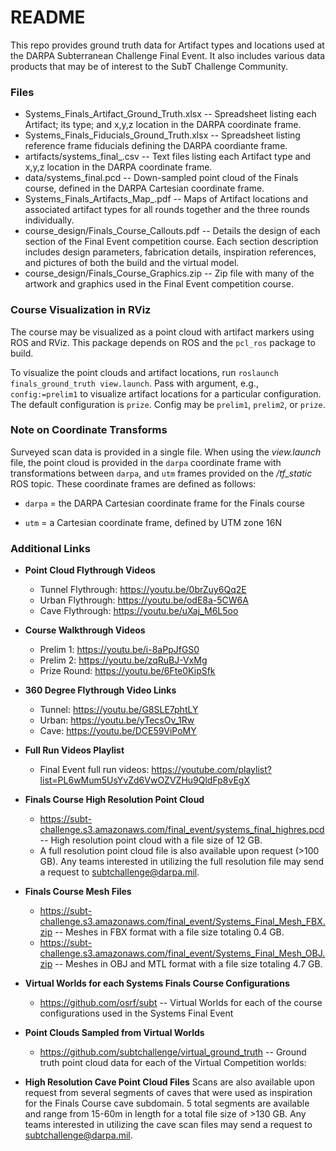 # README #

This repo provides ground truth data for Artifact types and locations used at the DARPA Subterranean Challenge Final Event. It also includes various data products that may be of interest to the SubT Challenge Community.

### Files ###

* Systems_Finals_Artifact_Ground_Truth.xlsx -- Spreadsheet listing each Artifact; its type; and x,y,z location in the DARPA coordinate frame.
* Systems_Finals_Fiducials_Ground_Truth.xlsx -- Spreadsheet listing reference frame fiducials defining the DARPA coordiante frame.
* artifacts/systems_final_<round>.csv -- Text files listing each Artifact type and x,y,z location in the DARPA coordinate frame.
* data/systems_final.pcd -- Down-sampled point cloud of the Finals course, defined in the DARPA Cartesian coordinate frame.
* Systems_Finals_Artifacts_Map_<round>.pdf -- Maps of Artifact locations and associated artifact types for all rounds together and the three rounds individually.
* course_design/Finals_Course_Callouts.pdf -- Details the design of each section of the Final Event competition course. Each section description includes design parameters, fabrication details, inspiration references, and pictures of both the build and the virtual model.
* course_design/Finals_Course_Graphics.zip -- Zip file with many of the artwork and graphics used in the Final Event competition course. 

### Course Visualization in RViz ###

The course may be visualized as a point cloud with artifact markers using ROS and RViz. This package depends on ROS and the `pcl_ros` package to build.

To visualize the point clouds and artifact locations, run `roslaunch finals_ground_truth view.launch`. Pass with argument, e.g., `config:=prelim1` to visualize artifact locations for a particular configuration. The default configuration is `prize`. Config may be `prelim1`, `prelim2`, or `prize`.

### Note on Coordinate Transforms ###

Surveyed scan data is provided in a single file.
When using the *view.launch* file, the point cloud is provided in the `darpa`
coordinate frame with transformations between `darpa`, and `utm` frames provided
on the */tf_static* ROS topic. These coordinate frames are defined as follows:

* `darpa` = the DARPA Cartesian coordinate frame for the Finals course

* `utm` = a Cartesian coordinate frame, defined by UTM zone 16N

### Additional Links ###

* **Point Cloud Flythrough Videos**
    * Tunnel Flythrough: https://youtu.be/0brZuy6Qq2E
    * Urban Flythrough: https://youtu.be/odE8a-5CW6A
    * Cave Flythrough: https://youtu.be/uXaj_M6L5oo

* **Course Walkthrough Videos**
    * Prelim 1: https://youtu.be/i-8aPpJfGS0
    * Prelim 2: https://youtu.be/zqRuBJ-VxMg
    * Prize Round: https://youtu.be/6Fte0KipSfk
 
* **360 Degree Flythrough Video Links**
    * Tunnel: https://youtu.be/G8SLE7phtLY
    * Urban: https://youtu.be/yTecsOv_1Rw
    * Cave: https://youtu.be/DCE59ViPoMY
 
* **Full Run Videos Playlist**
    * Final Event full run videos: https://youtube.com/playlist?list=PL6wMum5UsYvZd6VwOZVZHu9QldFp8vEgX
 
* **Finals Course High Resolution Point Cloud**
    * https://subt-challenge.s3.amazonaws.com/final_event/systems_final_highres.pcd -- High resolution point cloud with a file size of 12 GB.
    * A full resolution point cloud file is also available upon request (>100 GB). Any teams interested in utilizing the full resolution file may send a request to subtchallenge@darpa.mil.
 
* **Finals Course Mesh Files**
    * https://subt-challenge.s3.amazonaws.com/final_event/Systems_Final_Mesh_FBX.zip -- Meshes in FBX format with a file size totaling 0.4 GB.
    * https://subt-challenge.s3.amazonaws.com/final_event/Systems_Final_Mesh_OBJ.zip -- Meshes in OBJ and MTL format with a file size totaling 4.7 GB. 
 
* **Virtual Worlds for each Systems Finals Course Configurations**
    * https://github.com/osrf/subt -- Virtual Worlds for each of the course configurations used in the Systems Final Event
 

* **Point Clouds Sampled from Virtual Worlds**
    * https://github.com/subtchallenge/virtual_ground_truth -- Ground truth point cloud data for each of the Virtual Competition worlds: 
 

* **High Resolution Cave Point Cloud Files**
Scans are also available upon request from several segments of caves that were used as inspiration for the Finals Course cave subdomain. 5 total segments are available and range from 15-60m in length for a total file size of >130 GB. Any teams interested in utilizing the cave scan files may send a request to subtchallenge@darpa.mil.
